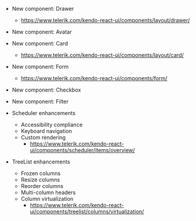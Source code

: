 - New component: Drawer
  - https://www.telerik.com/kendo-react-ui/components/layout/drawer/

- New component: Avatar

- New component: Card
  - https://www.telerik.com/kendo-react-ui/components/layout/card/

- New component: Form
  - https://www.telerik.com/kendo-react-ui/components/form/

- New component: Checkbox

- New component: Filter

- Scheduler enhancements
  - Accessibility compliance
  - Keyboard navigation
  - Custom rendering
    - https://www.telerik.com/kendo-react-ui/components/scheduler/items/overview/

- TreeList enhancements
  - Frozen columns
  - Resize columns
  - Reorder columns
  - Multi-column headers
  - Column virtualization
    - https://www.telerik.com/kendo-react-ui/components/treelist/columns/virtualization/